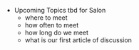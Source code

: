- Upcoming Topics tbd for Salon
	- where to meet
	- how often to meet
	- how long do we meet
	- what is our first article of discussion